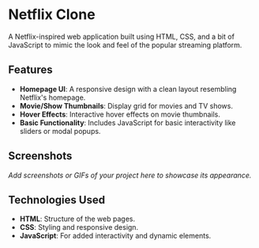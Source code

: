 # Netflix Clone

A Netflix-inspired web application built using HTML, CSS, and a bit of JavaScript to mimic the look and feel of the popular streaming platform.

## Features

- **Homepage UI**: A responsive design with a clean layout resembling Netflix's homepage.
- **Movie/Show Thumbnails**: Display grid for movies and TV shows.
- **Hover Effects**: Interactive hover effects on movie thumbnails.
- **Basic Functionality**: Includes JavaScript for basic interactivity like sliders or modal popups.

## Screenshots

_Add screenshots or GIFs of your project here to showcase its appearance._

## Technologies Used

- **HTML**: Structure of the web pages.
- **CSS**: Styling and responsive design.
- **JavaScript**: For added interactivity and dynamic elements.

